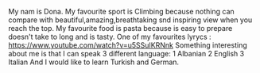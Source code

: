 My nam is Dona.
My favourite sport is Climbing because nothing can compare with beautiful,amazing,breathtaking snd inspiring view when you reach the top.
My favourite food is pasta because is easy to prepare doesn't take to long and is tasty.
One of my favourites lyrycs : https://www.youtube.com/watch?v=u5SSuIKRNnk
Something interesting about me is that I can speak 3 different language:
   1 Albanian
   2 English
   3 Italian
   And I would like to learn Turkish and German.